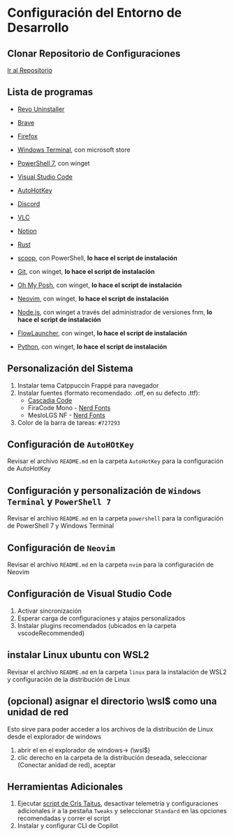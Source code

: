 # Configuración del Entorno de Desarrollo

## Clonar Repositorio de Configuraciones

   [Ir al Repositorio](https://github.com/CamiloGdev/neovim-config)

## Lista de programas

* [Revo Uninstaller](https://www.revouninstaller.com/es/revo-uninstaller-free-download/)
* [Brave](https://brave.com/)
* [Firefox](https://www.mozilla.org/es-ES/firefox/new/)
* [Windows Terminal](https://www.microsoft.com/store/productId/9N0DX20HK701?ocid=pdpshare), con microsoft store
* [PowerShell 7](https://learn.microsoft.com/es-es/powershell/scripting/install/installing-powershell-on-windows?view=powershell-7.4#install-powershell-using-winget-recommended), con winget
* [Visual Studio Code](https://code.visualstudio.com/)
* [AutoHotKey](https://www.autohotkey.com/)
* [Discord](https://discord.com/)
* [VLC](https://www.videolan.org/vlc/)
* [Notion](https://www.notion.so/desktop)
* [Rust](https://www.rust-lang.org/es/learn/get-started)

* [scoop](https://scoop.sh/), con PowerShell, **lo hace el script de instalación**
* [Git](https://git-scm.com/download/win), con winget, **lo hace el script de instalación**
* [Oh My Posh](https://ohmyposh.dev/docs/installation/windows#installation), con winget, **lo hace el script de instalación**
* [Neovim](https://github.com/neovim/neovim/blob/master/INSTALL.md#winget), con winget, **lo hace el script de instalación**
* [Node.js](https://nodejs.org/en/download/package-manager), con winget a través del administrador de versiones fnm, **lo hace el script de instalación**
* [FlowLauncher](https://www.flowlauncher.com/), con winget, **lo hace el script de instalación**
* [Python](https://www.python.org/downloads/), con winget, **lo hace el script de instalación**

## Personalización del Sistema

1. Instalar tema Catppuccin Frappé para navegador
2. Instalar fuentes (formato recomendado: .otf, en su defecto .ttf):
   * [Cascadia Code](https://github.com/microsoft/cascadia-code/releases)
   * FiraCode Mono - [Nerd Fonts](https://www.nerdfonts.com/font-downloads)
   * MesloLGS NF - [Nerd Fonts](https://www.nerdfonts.com/font-downloads)
3. Color de la barra de tareas: `#727293`

## Configuración de `AutoHOtKey`

   Revisar el archivo `README.md` en la carpeta `AutoHotKey` para la configuración de AutoHotKey

## Configuración y personalización de `Windows Terminal` y `PowerShell 7`

   Revisar el archivo `README.md` en la carpeta `powershell` para la configuración de PowerShell 7 y Windows Terminal

## Configuración de `Neovim`

   Revisar el archivo `README.md` en la carpeta `nvim` para la configuración de Neovim

## Configuración de Visual Studio Code

1. Activar sincronización
2. Esperar carga de configuraciones y atajos personalizados
3. Instalar plugins recomendados (ubicados en la carpeta vscodeRecommended)

## instalar Linux ubuntu con WSL2

   Revisar el archivo `README.md` en la carpeta `linux` para la instalación de WSL2 y configuración de la distribución de Linux

## (opcional) asignar el directorio \wsl$ como una unidad de red

Esto sirve para poder acceder a los archivos de la distribución de Linux desde el explorador de windows

1. abrir el en el explorador de windows-> (\\wsl$)
2. clic derecho en la carpeta de la distribución deseada, seleccionar (Conectar anidad de red), aceptar

## Herramientas Adicionales

1. Ejecutar [script de Cris Taitus](https://christitus.com/windows-utility-improved/), desactivar telemetría y configuraciones adicionales
   ir a la pestaña `Tweaks` y seleccionar `Standard` en las opciones recomendadas y correr el script
2. Instalar y configurar CLI de Copilot
